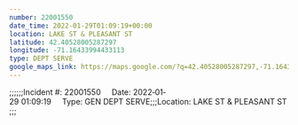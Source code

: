 ```yaml
---
number: 22001550
date_time: 2022-01-29T01:09:19+00:00
location: LAKE ST & PLEASANT ST
latitude: 42.40528005287297
longitude: -71.16433994433113
type: DEPT SERVE
google_maps_link: https://maps.google.com/?q=42.40528005287297,-71.16433994433113
---
```


;;;;;;Incident #: 22001550     Date: 2022‐01‐29 01:09:19     Type: GEN DEPT SERVE;;;Location: LAKE ST & PLEASANT ST;;;

